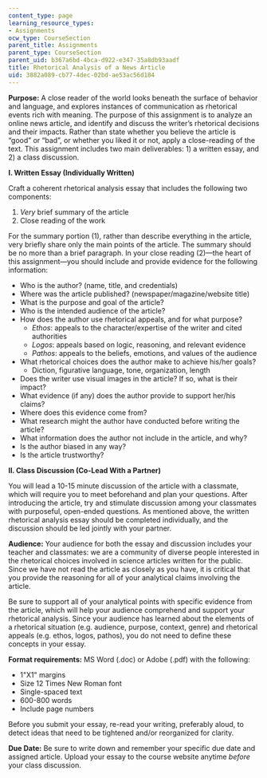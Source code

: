 ```yaml
---
content_type: page
learning_resource_types:
- Assignments
ocw_type: CourseSection
parent_title: Assignments
parent_type: CourseSection
parent_uid: b367a6bd-4bca-d922-e347-35a8db93aadf
title: Rhetorical Analysis of a News Article
uid: 3882a089-cb77-4dec-02bd-ae53ac56d184
---
```


**Purpose:** A close reader of the world looks beneath the surface of behavior and language, and explores instances of communication as rhetorical events rich with meaning. The purpose of this assignment is to analyze an online news article, and identify and discuss the writer’s rhetorical decisions and their impacts. Rather than state whether you believe the article is “good” or “bad”, or whether you liked it or not, apply a close-reading of the text. This assignment includes two main deliverables: 1) a written essay, and 2) a class discussion.

**I. Written Essay (Individually Written)**

Craft a coherent rhetorical analysis essay that includes the following two components:

1.  _Very_ brief summary of the article
2.  Close reading of the work

For the summary portion (1), rather than describe everything in the article, very briefly share only the main points of the article. The summary should be no more than a brief paragraph. In your close reading (2)—the heart of this assignment—you should include and provide evidence for the following information:

*   Who is the author? (name, title, and credentials)
*   Where was the article published? (newspaper/magazine/website title)
*   What is the purpose and goal of the article?
*   Who is the intended audience of the article?
*   How does the author use rhetorical appeals, and for what purpose?
    *   _Ethos_: appeals to the character/expertise of the writer and cited authorities
    *   _Logos_: appeals based on logic, reasoning, and relevant evidence
    *   _Pathos_: appeals to the beliefs, emotions, and values of the audience
*   What rhetorical choices does the author make to achieve his/her goals?
    *   Diction, figurative language, tone, organization, length
*   Does the writer use visual images in the article? If so, what is their impact?
*   What evidence (if any) does the author provide to support her/his claims?
*   Where does this evidence come from?
*   What research might the author have conducted before writing the article?
*   What information does the author not include in the article, and why?
*   Is the author biased in any way?
*   Is the article trustworthy?

**II. Class Discussion (Co-Lead With a Partner)**

You will lead a 10-15 minute discussion of the article with a classmate, which will require you to meet beforehand and plan your questions. After introducing the article, try and stimulate discussion among your classmates with purposeful, open-ended questions. As mentioned above, the written rhetorical analysis essay should be completed individually, and the discussion should be led jointly with your partner.

**Audience:** Your audience for both the essay and discussion includes your teacher and classmates: we are a community of diverse people interested in the rhetorical choices involved in science articles written for the public. Since we have not read the article as closely as you have, it is critical that you provide the reasoning for all of your analytical claims involving the article.

Be sure to support all of your analytical points with specific evidence from the article, which will help your audience comprehend and support your rhetorical analysis. Since your audience has learned about the elements of a rhetorical situation (e.g. audience, purpose, context, genre) and rhetorical appeals (e.g. ethos, logos, pathos), you do not need to define these concepts in your essay.

**Format requirements:** MS Word (.doc) or Adobe (.pdf) with the following:

*   1"X1" margins
*   Size 12 Times New Roman font
*   Single-spaced text
*   600-800 words
*   Include page numbers

Before you submit your essay, re-read your writing, preferably aloud, to detect ideas that need to be tightened and/or reorganized for clarity.

**Due Date:** Be sure to write down and remember your specific due date and assigned article. Upload your essay to the course website anytime _before_ your class discussion.